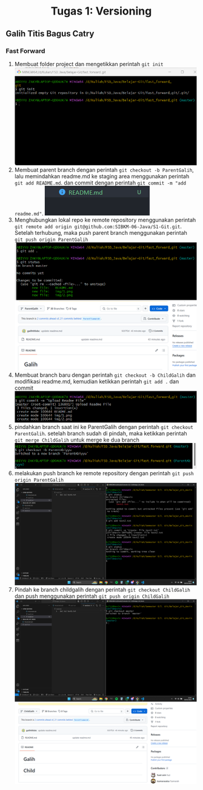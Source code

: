 # <center>Tugas 1: Versioning

## Galih Titis Bagus Catry

### Fast Forward

1. Membuat folder project dan mengetikkan perintah `git init`
   ![Gambar 1](img/1.png)
2. Membuat parent branch dengan perintah `git checkout -b ParentGalih`, lalu memindahkan readme.md ke staging area menggunakan perintah `git add README.md`. dan commit dengan perintah `git commit -m "add readme.md"`.
   ![Gambar 2](img/2.png)
3. Menghubungkan lokal repo ke remote repository menggunakan perintah `git remote add origin git@github.com:SIBKM-06-Java/S1-Git.git`. Setelah terhubung, maka push parent branch menggunakan perintah `git push origin ParentGalih`
   ![Gambar 3](img/3.png)
   <br>
   ![Gambar parent](img/parent.png)
4. Membuat branch baru dengan perintah `git checkout -b ChildGalih` dan modifikasi readme.md, kemudian ketikkan perintah `git add .` dan commit
   ![Gambar 4](img/4.png)
5. pindahkan branch saat ini ke ParentGalih dengan perintah `git checkout ParentGalih`. setelah branch sudah di pindah, maka ketikkan perintah `git merge ChildGalih` untuk merge ke dua branch
   ![Gambar 5](img/5.png)
6. melakukan push branch ke remote repository dengan perintah `git push origin ParentGalih`
   ![Gambar 6](img/6.png)
7. Pindah ke branch childgalih dengan perintah `git checkout ChildGalih` dan push menggunakan perintah `git push origin ChildGalih`
   ![Gambar 7](img/7.png)
   ![Gambar child](img/child.png)
